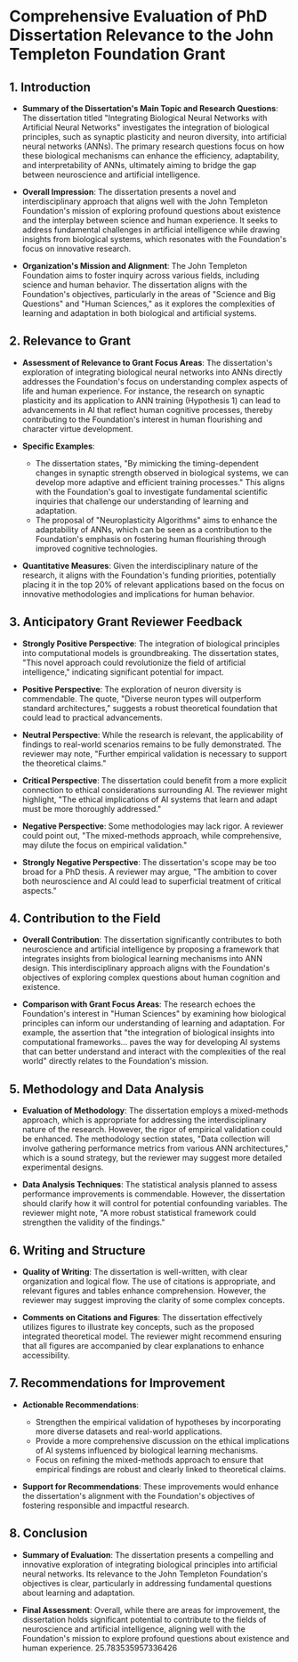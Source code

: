 # Comprehensive Evaluation of PhD Dissertation Relevance to the John Templeton Foundation Grant

## 1. Introduction
- **Summary of the Dissertation's Main Topic and Research Questions**: The dissertation titled "Integrating Biological Neural Networks with Artificial Neural Networks" investigates the integration of biological principles, such as synaptic plasticity and neuron diversity, into artificial neural networks (ANNs). The primary research questions focus on how these biological mechanisms can enhance the efficiency, adaptability, and interpretability of ANNs, ultimately aiming to bridge the gap between neuroscience and artificial intelligence.

- **Overall Impression**: The dissertation presents a novel and interdisciplinary approach that aligns well with the John Templeton Foundation's mission of exploring profound questions about existence and the interplay between science and human experience. It seeks to address fundamental challenges in artificial intelligence while drawing insights from biological systems, which resonates with the Foundation's focus on innovative research.

- **Organization's Mission and Alignment**: The John Templeton Foundation aims to foster inquiry across various fields, including science and human behavior. The dissertation aligns with the Foundation's objectives, particularly in the areas of "Science and Big Questions" and "Human Sciences," as it explores the complexities of learning and adaptation in both biological and artificial systems. 

## 2. Relevance to Grant
- **Assessment of Relevance to Grant Focus Areas**: The dissertation's exploration of integrating biological neural networks into ANNs directly addresses the Foundation's focus on understanding complex aspects of life and human experience. For instance, the research on synaptic plasticity and its application to ANN training (Hypothesis 1) can lead to advancements in AI that reflect human cognitive processes, thereby contributing to the Foundation's interest in human flourishing and character virtue development.

- **Specific Examples**: 
  - The dissertation states, "By mimicking the timing-dependent changes in synaptic strength observed in biological systems, we can develop more adaptive and efficient training processes." This aligns with the Foundation's goal to investigate fundamental scientific inquiries that challenge our understanding of learning and adaptation.
  - The proposal of "Neuroplasticity Algorithms" aims to enhance the adaptability of ANNs, which can be seen as a contribution to the Foundation's emphasis on fostering human flourishing through improved cognitive technologies.

- **Quantitative Measures**: Given the interdisciplinary nature of the research, it aligns with the Foundation's funding priorities, potentially placing it in the top 20% of relevant applications based on the focus on innovative methodologies and implications for human behavior.

## 3. Anticipatory Grant Reviewer Feedback
- **Strongly Positive Perspective**: The integration of biological principles into computational models is groundbreaking. The dissertation states, "This novel approach could revolutionize the field of artificial intelligence," indicating significant potential for impact.

- **Positive Perspective**: The exploration of neuron diversity is commendable. The quote, "Diverse neuron types will outperform standard architectures," suggests a robust theoretical foundation that could lead to practical advancements.

- **Neutral Perspective**: While the research is relevant, the applicability of findings to real-world scenarios remains to be fully demonstrated. The reviewer may note, "Further empirical validation is necessary to support the theoretical claims."

- **Critical Perspective**: The dissertation could benefit from a more explicit connection to ethical considerations surrounding AI. The reviewer might highlight, "The ethical implications of AI systems that learn and adapt must be more thoroughly addressed."

- **Negative Perspective**: Some methodologies may lack rigor. A reviewer could point out, "The mixed-methods approach, while comprehensive, may dilute the focus on empirical validation."

- **Strongly Negative Perspective**: The dissertation's scope may be too broad for a PhD thesis. A reviewer may argue, "The ambition to cover both neuroscience and AI could lead to superficial treatment of critical aspects."

## 4. Contribution to the Field
- **Overall Contribution**: The dissertation significantly contributes to both neuroscience and artificial intelligence by proposing a framework that integrates insights from biological learning mechanisms into ANN design. This interdisciplinary approach aligns with the Foundation's objectives of exploring complex questions about human cognition and existence.

- **Comparison with Grant Focus Areas**: The research echoes the Foundation's interest in "Human Sciences" by examining how biological principles can inform our understanding of learning and adaptation. For example, the assertion that "the integration of biological insights into computational frameworks... paves the way for developing AI systems that can better understand and interact with the complexities of the real world" directly relates to the Foundation's mission.

## 5. Methodology and Data Analysis
- **Evaluation of Methodology**: The dissertation employs a mixed-methods approach, which is appropriate for addressing the interdisciplinary nature of the research. However, the rigor of empirical validation could be enhanced. The methodology section states, "Data collection will involve gathering performance metrics from various ANN architectures," which is a sound strategy, but the reviewer may suggest more detailed experimental designs.

- **Data Analysis Techniques**: The statistical analysis planned to assess performance improvements is commendable. However, the dissertation should clarify how it will control for potential confounding variables. The reviewer might note, "A more robust statistical framework could strengthen the validity of the findings."

## 6. Writing and Structure
- **Quality of Writing**: The dissertation is well-written, with clear organization and logical flow. The use of citations is appropriate, and relevant figures and tables enhance comprehension. However, the reviewer may suggest improving the clarity of some complex concepts.

- **Comments on Citations and Figures**: The dissertation effectively utilizes figures to illustrate key concepts, such as the proposed integrated theoretical model. The reviewer might recommend ensuring that all figures are accompanied by clear explanations to enhance accessibility.

## 7. Recommendations for Improvement
- **Actionable Recommendations**:
  - Strengthen the empirical validation of hypotheses by incorporating more diverse datasets and real-world applications.
  - Provide a more comprehensive discussion on the ethical implications of AI systems influenced by biological learning mechanisms.
  - Focus on refining the mixed-methods approach to ensure that empirical findings are robust and clearly linked to theoretical claims.

- **Support for Recommendations**: These improvements would enhance the dissertation's alignment with the Foundation's objectives of fostering responsible and impactful research.

## 8. Conclusion
- **Summary of Evaluation**: The dissertation presents a compelling and innovative exploration of integrating biological principles into artificial neural networks. Its relevance to the John Templeton Foundation's objectives is clear, particularly in addressing fundamental questions about learning and adaptation.

- **Final Assessment**: Overall, while there are areas for improvement, the dissertation holds significant potential to contribute to the fields of neuroscience and artificial intelligence, aligning well with the Foundation's mission to explore profound questions about existence and human experience. 25.783535957336426